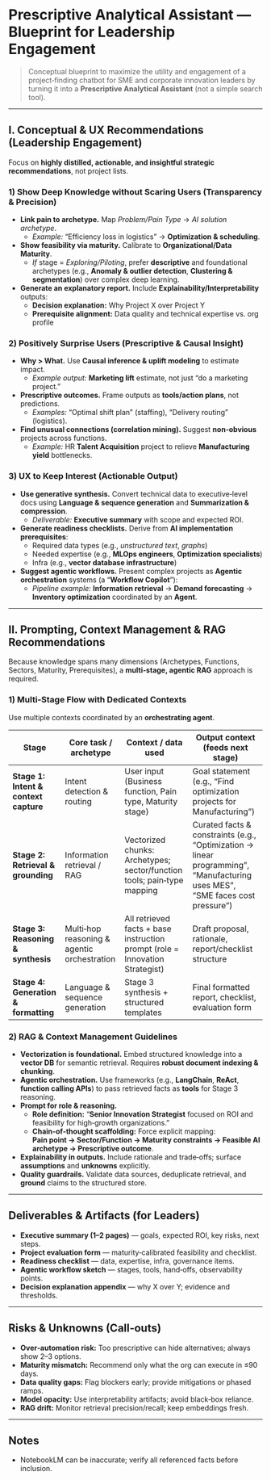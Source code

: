 # Prescriptive Analytical Assistant — Blueprint for Leadership Engagement

> Conceptual blueprint to maximize the utility and engagement of a project‑finding chatbot for SME and corporate innovation leaders by turning it into a **Prescriptive Analytical Assistant** (not a simple search tool).

---

## I. Conceptual & UX Recommendations (Leadership Engagement)

Focus on **highly distilled, actionable, and insightful strategic recommendations**, not project lists.

### 1) Show Deep Knowledge without Scaring Users (Transparency & Precision)

- **Link pain to archetype.** Map *Problem/Pain Type* → *AI solution archetype*.
  - *Example:* “Efficiency loss in logistics” → **Optimization & scheduling**.
- **Show feasibility via maturity.** Calibrate to **Organizational/Data Maturity**.
  - *If* stage = *Exploring/Piloting*, prefer **descriptive** and foundational archetypes (e.g., **Anomaly & outlier detection**, **Clustering & segmentation**) over complex deep learning.
- **Generate an explanatory report.** Include **Explainability/Interpretability** outputs:
  - **Decision explanation:** Why Project X over Project Y
  - **Prerequisite alignment:** Data quality and technical expertise vs. org profile

### 2) Positively Surprise Users (Prescriptive & Causal Insight)

- **Why > What.** Use **Causal inference & uplift modeling** to estimate impact.
  - *Example output:* **Marketing lift** estimate, not just “do a marketing project.”
- **Prescriptive outcomes.** Frame outputs as **tools/action plans**, not predictions.
  - *Examples:* “Optimal shift plan” (staffing), “Delivery routing” (logistics).
- **Find unusual connections (correlation mining).** Suggest **non‑obvious** projects across functions.
  - *Example:* HR **Talent Acquisition** project to relieve **Manufacturing yield** bottlenecks.

### 3) UX to Keep Interest (Actionable Output)

- **Use generative synthesis.** Convert technical data to executive‑level docs using **Language & sequence generation** and **Summarization & compression**.
  - *Deliverable:* **Executive summary** with scope and expected ROI.
- **Generate readiness checklists.** Derive from **AI implementation prerequisites**:
  - Required data types (e.g., *unstructured text*, *graphs*)
  - Needed expertise (e.g., **MLOps engineers**, **Optimization specialists**)
  - Infra (e.g., **vector database infrastructure**)
- **Suggest agentic workflows.** Present complex projects as **Agentic orchestration** systems (a “**Workflow Copilot**”):
  - *Pipeline example:* **Information retrieval** → **Demand forecasting** → **Inventory optimization** coordinated by an **Agent**.

---

## II. Prompting, Context Management & RAG Recommendations

Because knowledge spans many dimensions (Archetypes, Functions, Sectors, Maturity, Prerequisites), a **multi‑stage, agentic RAG** approach is required.

### 1) Multi‑Stage Flow with Dedicated Contexts

Use multiple contexts coordinated by an **orchestrating agent**.

| Stage | Core task / archetype | Context / data used | Output context (feeds next stage) |
|---|---|---|---|
| **Stage 1: Intent & context capture** | Intent detection & routing | User input (Business function, Pain type, Maturity stage) | Goal statement (e.g., “Find optimization projects for Manufacturing”) |
| **Stage 2: Retrieval & grounding** | Information retrieval / RAG | Vectorized chunks: Archetypes; sector/function tools; pain‑type mapping | Curated facts & constraints (e.g., “Optimization → linear programming”, “Manufacturing uses MES”, “SME faces cost pressure”) |
| **Stage 3: Reasoning & synthesis** | Multi‑hop reasoning & agentic orchestration | All retrieved facts + base instruction prompt (role = Innovation Strategist) | Draft proposal, rationale, report/checklist structure |
| **Stage 4: Generation & formatting** | Language & sequence generation | Stage 3 synthesis + structured templates | Final formatted report, checklist, evaluation form |

### 2) RAG & Context Management Guidelines

- **Vectorization is foundational.** Embed structured knowledge into a **vector DB** for semantic retrieval. Requires **robust document indexing & chunking**.
- **Agentic orchestration.** Use frameworks (e.g., **LangChain**, **ReAct**, **function calling APIs**) to pass retrieved facts as **tools** for Stage 3 reasoning.
- **Prompt for role & reasoning.**
  - **Role definition:** “**Senior Innovation Strategist** focused on ROI and feasibility for high‑growth organizations.”
  - **Chain‑of‑thought scaffolding:** Force explicit mapping:  
    **Pain point → Sector/Function → Maturity constraints → Feasible AI archetype → Prescriptive outcome**.
- **Explainability in outputs.** Include rationale and trade‑offs; surface **assumptions** and **unknowns** explicitly.
- **Quality guardrails.** Validate data sources, deduplicate retrieval, and **ground** claims to the structured store.

---

## Deliverables & Artifacts (for Leaders)

- **Executive summary (1–2 pages)** — goals, expected ROI, key risks, next steps.
- **Project evaluation form** — maturity‑calibrated feasibility and checklist.
- **Readiness checklist** — data, expertise, infra, governance items.
- **Agentic workflow sketch** — stages, tools, hand‑offs, observability points.
- **Decision explanation appendix** — why X over Y; evidence and thresholds.

---

## Risks & Unknowns (Call‑outs)

- **Over‑automation risk:** Too prescriptive can hide alternatives; always show 2–3 options.
- **Maturity mismatch:** Recommend only what the org can execute in ≤90 days.
- **Data quality gaps:** Flag blockers early; provide mitigations or phased ramps.
- **Model opacity:** Use interpretability artifacts; avoid black‑box reliance.
- **RAG drift:** Monitor retrieval precision/recall; keep embeddings fresh.

---

## Notes

- NotebookLM can be inaccurate; verify all referenced facts before inclusion.
